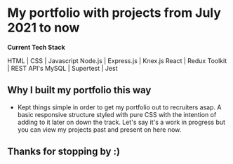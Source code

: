 # My portfolio with projects from July 2021 to now

**Current Tech Stack**

HTML | CSS | Javascript
Node.js | Express.js | Knex.js
React | Redux Toolkit | REST API's
MySQL | Supertest | Jest

## Why I built my portfolio this way

- Kept things simple in order to get my portfolio out to recruiters asap. A basic responsive structure styled with pure CSS with the intention of adding to it later on down the track. Let's say it's a work in progress but you can view my projects past and present on here now.

## Thanks for stopping by :)
